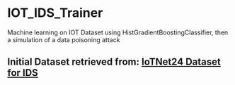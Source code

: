 # IOT_IDS_Trainer
Machine learning on IOT Dataset using HistGradientBoostingClassifier, then a simulation of a data poisoning attack

## Initial Dataset retrieved from: [IoTNet24 Dataset for IDS](https://www.kaggle.com/datasets/wittigenz/hydras)
